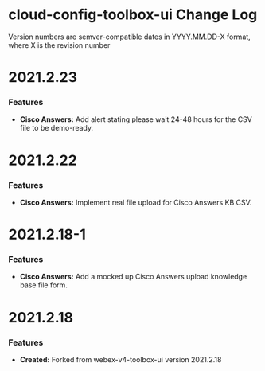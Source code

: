 # cloud-config-toolbox-ui Change Log

Version numbers are semver-compatible dates in YYYY.MM.DD-X format,
where X is the revision number

# 2021.2.23

### Features
* **Cisco Answers:** Add alert stating please wait 24-48 hours for the CSV file
to be demo-ready.


# 2021.2.22

### Features
* **Cisco Answers:** Implement real file upload for Cisco Answers KB CSV.


# 2021.2.18-1

### Features
* **Cisco Answers:** Add a mocked up Cisco Answers upload knowledge base file
form.


# 2021.2.18

### Features
* **Created:** Forked from webex-v4-toolbox-ui version 2021.2.18